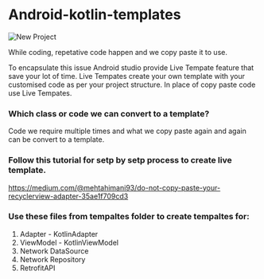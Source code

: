 # Android-kotlin-templates


![New Project](https://user-images.githubusercontent.com/99402211/207658599-af8512d5-7e56-4c17-b11f-91f1256c450e.png)

While coding, repetative code happen and we copy paste it to use. 

To encapsulate this issue Android studio provide Live Tempate feature that save your lot of time.
Live Tempates create your own template with your customised code as per your project structure.
In place of copy paste code use Live Tempates.

### Which class or code we can convert to a template?
Code we require multiple times and what we copy paste again and again can be convert to a template.

### Follow this tutorial for setp by setp process to create live template.
https://medium.com/@mehtahimani93/do-not-copy-paste-your-recyclerview-adapter-35ae1f709cd3

### Use these files from tempaltes folder to create tempaltes for:
1. Adapter - KotlinAdapter
2. ViewModel - KotlinViewModel
3. Network DataSource
4. Network Repository
5. RetrofitAPI
